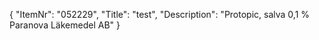 {
  "ItemNr": "052229",
  "Title": "test",
  "Description": "Protopic, salva 0,1 % Paranova Läkemedel AB"
}